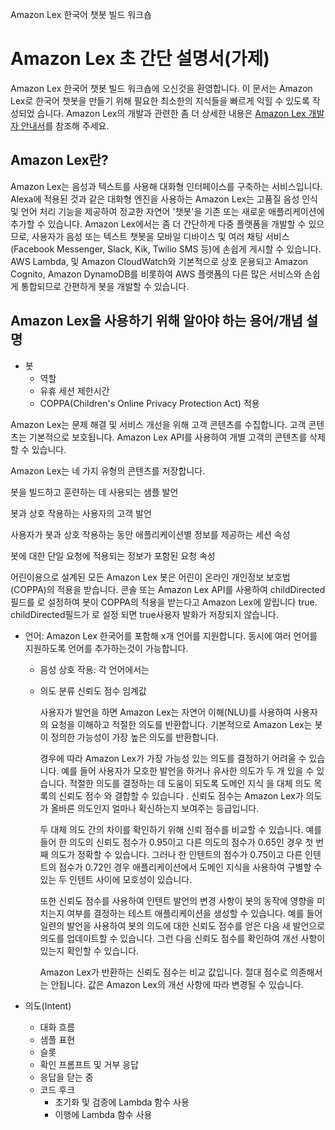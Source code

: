Amazon Lex 한국어 챗봇 빌드 워크숍

# Amazon Lex 초 간단 설명서(가제)

Amazon Lex 한국어 챗봇 빌드 워크숍에 오신것을 환영합니다. 이 문서는 Amazon Lex로 한국어 챗봇을 만들기 위해 필요한 최소한의 지식들을 빠르게 익힐 수 있도록 작성되었 습니다. Amazon Lex의 개발과 관련한 좀 더 상세한 내용은 [Amazon Lex 개발자 안내서](https://docs.aws.amazon.com/lexv2/latest/dg/what-is.html)를 참조해 주세요.

## Amazon Lex란?

Amazon Lex는 음성과 텍스트를 사용해 대화형 인터페이스를 구축하는 서비스입니다. Alexa에 적용된 것과 같은 대화형 엔진을 사용하는 Amazon Lex는 고품질 음성 인식 및 언어 처리 기능을 제공하여 정교한 자연어 '챗봇'을 기존 또는 새로운 애플리케이션에 추가할 수 있습니다. Amazon Lex에서는 좀 더 간단하게 다중 플랫폼을 개발할 수 있으므로, 사용자가 음성 또는 텍스트 챗봇을 모바일 디바이스 및 여러 채팅 서비스(Facebook Messenger, Slack, Kik, Twilio SMS 등)에 손쉽게 게시할 수 있습니다. AWS Lambda, 및 Amazon CloudWatch와 기본적으로 상호 운용되고 Amazon Cognito, Amazon DynamoDB를 비롯하여 AWS 플랫폼의 다른 많은 서비스와 손쉽게 통합되므로 간편하게 봇을 개발할 수 있습니다.

## Amazon Lex을 사용하기 위해 알아야 하는 용어/개념 설명 

- 봇
  - 역할
  - 유휴 세션 제한시간
  - COPPA(Children's Online Privacy Protection Act) 적용

Amazon Lex는 문제 해결 및 서비스 개선을 위해 고객 콘텐츠를 수집합니다. 고객 콘텐츠는 기본적으로 보호됩니다. Amazon Lex API를 사용하여 개별 고객의 콘텐츠를 삭제할 수 있습니다.

Amazon Lex는 네 가지 유형의 콘텐츠를 저장합니다.

봇을 빌드하고 훈련하는 데 사용되는 샘플 발언

봇과 상호 작용하는 사용자의 고객 발언

사용자가 봇과 상호 작용하는 동안 애플리케이션별 정보를 제공하는 세션 속성

봇에 대한 단일 요청에 적용되는 정보가 포함된 요청 속성

어린이용으로 설계된 모든 Amazon Lex 봇은 어린이 온라인 개인정보 보호법(COPPA)의 적용을 받습니다. 콘솔 또는 Amazon Lex API를 사용하여 childDirected필드를 로 설정하여 봇이 COPPA의 적용을 받는다고 Amazon Lex에 알립니다 true. childDirected필드가 로 설정 되면 true사용자 발화가 저장되지 않습니다.

  - 언어: 
    Amazon Lex 한국어를 포함해 x개 언어를 지원합니다. 동시에 여러 언어를 지원하도록 언어를 추가하는것이 가능합니다.
    - 음성 상호 작용:
      각 언어에서는 
    - 의도 분류 신뢰도 점수 임계값

      사용자가 발언을 하면 Amazon Lex는 자연어 이해(NLU)를 사용하여 사용자의 요청을 이해하고 적절한 의도를 반환합니다. 기본적으로 Amazon Lex는 봇이 정의한 가능성이 가장 높은 의도를 반환합니다.

      경우에 따라 Amazon Lex가 가장 가능성 있는 의도를 결정하기 어려울 수 있습니다. 예를 들어 사용자가 모호한 발언을 하거나 유사한 의도가 두 개 있을 수 있습니다. 적절한 의도를 결정하는 데 도움이 되도록 도메인 지식 을 대체 의도 목록의 신뢰도 점수 와 결합할 수 있습니다 . 신뢰도 점수는 Amazon Lex가 의도가 올바른 의도인지 얼마나 확신하는지 보여주는 등급입니다.

      두 대체 의도 간의 차이를 확인하기 위해 신뢰 점수를 비교할 수 있습니다. 예를 들어 한 의도의 신뢰도 점수가 0.95이고 다른 의도의 점수가 0.65인 경우 첫 번째 의도가 정확할 수 있습니다. 그러나 한 인텐트의 점수가 0.75이고 다른 인텐트의 점수가 0.72인 경우 애플리케이션에서 도메인 지식을 사용하여 구별할 수 있는 두 인텐트 사이에 모호성이 있습니다.

      또한 신뢰도 점수를 사용하여 인텐트 발언의 변경 사항이 봇의 동작에 영향을 미치는지 여부를 결정하는 테스트 애플리케이션을 생성할 수 있습니다. 예를 들어 일련의 발언을 사용하여 봇의 의도에 대한 신뢰도 점수를 얻은 다음 새 발언으로 의도를 업데이트할 수 있습니다. 그런 다음 신뢰도 점수를 확인하여 개선 사항이 있는지 확인할 수 있습니다.

      Amazon Lex가 반환하는 신뢰도 점수는 비교 값입니다. 절대 점수로 의존해서는 안됩니다. 값은 Amazon Lex의 개선 사항에 따라 변경될 수 있습니다.

- 의도(Intent)
  - 대화 흐름
  - 샘플 표현
  - 슬롯
  - 확인 프롬프트 및 거부 응답
  - 응답을 닫는 중
  - 코드 후크
    - 초기화 및 검증에 Lambda 함수 사용
    - 이행에 Lambda 함수 사용